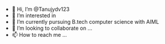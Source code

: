 - 👋 Hi, I’m @Tanujydv123
- 👀 I’m interested in 
- 🌱 I’m currently pursuing B.tech computer science with AIML
- 💞️ I’m looking to collaborate on ...
- 📫 How to reach me ...

<!---
Tanujydv123/Tanujydv123 is a ✨ special ✨ repository because its `README.md` (this file) appears on your GitHub profile.
You can click the Preview link to take a look at your changes.
--->
